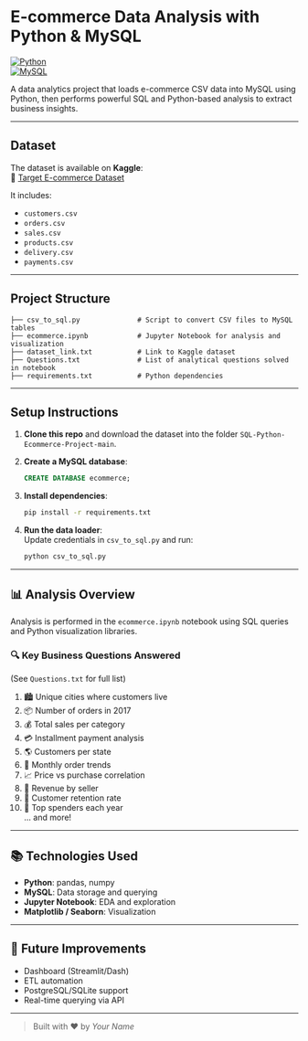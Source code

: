 
# E-commerce Data Analysis with Python & MySQL

[![Python](https://img.shields.io/badge/Python-3.8%2B-blue.svg)](https://www.python.org/)  
[![MySQL](https://img.shields.io/badge/MySQL-8.0-orange.svg)](https://www.mysql.com/)  

A data analytics project that loads e-commerce CSV data into MySQL using Python, then performs powerful SQL and Python-based analysis to extract business insights.

---

##  Dataset

The dataset is available on **Kaggle**:  
🔗 [Target E-commerce Dataset](https://www.kaggle.com/datasets/devarajv88/target-dataset?select=products.csv)

It includes:
- `customers.csv`
- `orders.csv`
- `sales.csv`
- `products.csv`
- `delivery.csv`
- `payments.csv`

---

##  Project Structure

```
├── csv_to_sql.py              # Script to convert CSV files to MySQL tables
├── ecommerce.ipynb            # Jupyter Notebook for analysis and visualization
├── dataset_link.txt           # Link to Kaggle dataset
├── Questions.txt              # List of analytical questions solved in notebook
├── requirements.txt           # Python dependencies
```

---

##  Setup Instructions

1. **Clone this repo** and download the dataset into the folder `SQL-Python-Ecommerce-Project-main`.

2. **Create a MySQL database**:
   ```sql
   CREATE DATABASE ecommerce;
   ```

3. **Install dependencies**:
   ```bash
   pip install -r requirements.txt
   ```

4. **Run the data loader**:  
   Update credentials in `csv_to_sql.py` and run:
   ```bash
   python csv_to_sql.py
   ```

---

## 📊 Analysis Overview

Analysis is performed in the `ecommerce.ipynb` notebook using SQL queries and Python visualization libraries.

### 🔍 Key Business Questions Answered

(See `Questions.txt` for full list)

1. 🏙️ Unique cities where customers live  
2. 📦 Number of orders in 2017  
3. 💰 Total sales per category  
4. 💳 Installment payment analysis  
5. 🌎 Customers per state  
6. 📆 Monthly order trends  
7. 📈 Price vs purchase correlation  
8. 🧾 Revenue by seller  
9. 🔄 Customer retention rate  
10. 🥇 Top spenders each year  
... and more!

---

## 📚 Technologies Used

- **Python**: pandas, numpy  
- **MySQL**: Data storage and querying  
- **Jupyter Notebook**: EDA and exploration  
- **Matplotlib / Seaborn**: Visualization  

---

## 🚀 Future Improvements

- Dashboard (Streamlit/Dash)  
- ETL automation  
- PostgreSQL/SQLite support  
- Real-time querying via API  


---

> Built with ❤️ by *Your Name*
